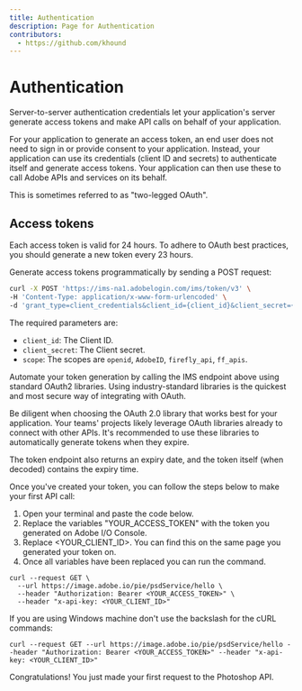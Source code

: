 ```yaml
---
title: Authentication
description: Page for Authentication
contributors:
  - https://github.com/khound
---
```


# Authentication

Server-to-server authentication credentials let your application's server generate access tokens and make API calls on behalf of your application.

For your application to generate an access token, an end user does not need to sign in or provide consent to your application. Instead, your application can use its credentials (client ID and secrets) to authenticate itself and generate access tokens. Your application can then use these to call Adobe APIs and services on its behalf.

This is sometimes referred to as "two-legged OAuth".

## Access tokens

Each access token is valid for 24 hours. To adhere to OAuth best practices, you should generate a new token every 23 hours.

Generate access tokens programmatically by sending a POST request:

```bash
curl -X POST 'https://ims-na1.adobelogin.com/ims/token/v3' \
-H 'Content-Type: application/x-www-form-urlencoded' \
-d 'grant_type=client_credentials&client_id={client_id}&client_secret={client_secret}&scope=openid,AdobeID,firefly_api,ff_apis'
```

The required parameters are:

- `client_id`: The Client ID.
- `client_secret`: The Client secret.
- `scope`: The scopes are `openid`, `AdobeID`, `firefly_api`, `ff_apis`.

Automate your token generation by calling the IMS endpoint above using standard OAuth2 libraries. Using industry-standard libraries is the quickest and most secure way of integrating with OAuth.

Be diligent when choosing the OAuth 2.0 library that works best for your application. Your teams' projects likely leverage OAuth libraries already to connect with other APIs. It's recommended to use these libraries to automatically generate tokens when they expire.

The token endpoint also returns an expiry date, and the token itself (when decoded) contains the expiry time.

Once you've created your token, you can follow the steps below to make your first API call:

1. Open your terminal and paste the code below.
2. Replace the variables "YOUR_ACCESS_TOKEN" with the token you generated on Adobe I/O Console.
3. Replace <YOUR_CLIENT_ID>. You can find this on the same page you generated your token on.
4. Once all variables have been replaced you can run the command.

``` shell
curl --request GET \
  --url https://image.adobe.io/pie/psdService/hello \
  --header "Authorization: Bearer <YOUR_ACCESS_TOKEN>" \
  --header "x-api-key: <YOUR_CLIENT_ID>"
```

If you are using Windows machine don't use the backslash for the cURL commands:

``` shell
curl --request GET --url https://image.adobe.io/pie/psdService/hello --header "Authorization: Bearer <YOUR_ACCESS_TOKEN>" --header "x-api-key: <YOUR_CLIENT_ID>"
```

Congratulations! You just made your first request to the Photoshop API.
